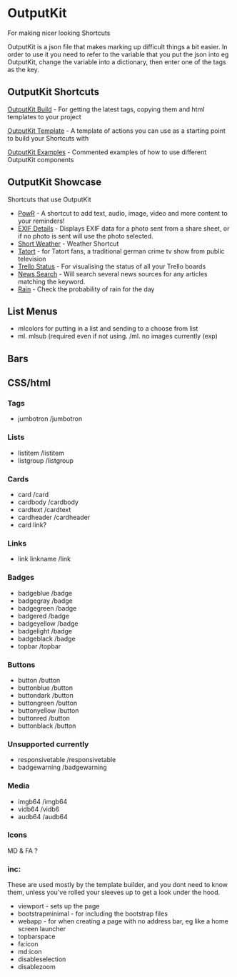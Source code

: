 # OutputKit
For making nicer looking Shortcuts

OutputKit is a json file that makes marking up difficult things a bit easier. In order to use it you need to refer to the variable that you put the json into eg OutputKit, change the variable into a dictionary, then enter one of the tags as the key.

## OutputKit Shortcuts
[OutputKit Build](https://routinehub.co/shortcut/1221) - For getting the latest tags, copying them and html templates to your project

[OutputKit Template](https://routinehub.co/shortcut/1220) - A template of actions you can use as a starting point to build your Shortcuts with 

[OutputKit Examples](https://routinehub.co/shortcut/1219) - Commented examples of how to use different OutputKit components

## OutputKit Showcase
Shortcuts that use OutputKit
- [PowR](https://routinehub.co/shortcut/1430) - A shortcut to add text, audio, image, video and more content to your reminders!
- [EXIF Details](https://routinehub.co/shortcut/913) - Displays EXIF data for a photo sent from a share sheet, or if no photo is sent will use the photo selected.
- [Short Weather](https://www.reddit.com/r/shortcuts/comments/abn8mp/i_wanted_to_play_around_with_outputkit_so_i_made/) - Weather Shortcut
- [Tatort](https://www.reddit.com/r/shortcuts/comments/9ze26m/tatort_viewer/) - for Tatort fans, a traditional german crime tv show from public television
- [Trello Status](https://routinehub.co/shortcut/1243) - For visualising the status of all your Trello boards
- [News Search](https://routinehub.co/shortcut/836) - Will search several news sources for any articles matching the keyword.
- [Rain](https://routinehub.co/shortcut/1222) - Check the probability of rain for the day


## List Menus

- mlcolors for putting in a list and sending to a choose from list
- ml.   mlsub (required even if not using.  /ml. no images currently (exp)

## Bars


## CSS/html
### Tags
- jumbotron    /jumbotron

### Lists
- listitem    /listitem
- listgroup   /listgroup

### Cards
- card      /card
- cardbody   /cardbody
- cardtext   /cardtext
- cardheader   /cardheader
- card link?

### Links
- link    linkname   /link 

### Badges
- badgeblue    /badge
- badgegray     /badge
- badgegreen   /badge
- badgered      /badge
- badgeyellow    /badge
- badgelight     /badge
- badgeblack    /badge
- topbar   /topbar

### Buttons
- button /button
- buttonblue  /button
- buttondark     /button
- buttongreen  /button
- buttonyellow    /button
- buttonred    /button 
- buttonblack  /button

### Unsupported currently
- responsivetable    /responsivetable
- badgewarning    /badgewarning

### Media
- imgb64  /imgb64
- vidb64  /vidb6
- audb64  /audb64

### Icons
MD & FA ?

### inc:
These are used mostly by the template builder, and you dont need to know them, unless you've rolled your sleeves up to get a look under the hood.
- viewport - sets up the page
- bootstrapminimal - for including the bootstrap files
- webapp - for when creating a page with no address bar, eg like a home screen launcher
- topbarspace
- fa:icon
- md:icon
- disableselection
- disablezoom
